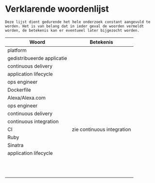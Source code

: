 # Verklarende woordenlijst
`Deze lijst dient gedurende het hele onderzoek constant aangevuld te worden. Het is van belang dat in ieder geval de woorden vermeldt worden, de betekenis kan er eventueel later bijgezocht worden.`

| Woord | Betekenis |
| ---- | ----------------- |
| platform |  |
| gedistribueerde applicatie | |
| continuous delivery | |
| application lifecycle | |
| ops engineer | |
| Dockerfile | |
| Alexa/Alexa.com | |
| ops engineer | |
| continuous delivery | |
| continuous integration | |
| CI | zie continuous integration |
| Ruby | |
| Sinatra | |
| application lifecycle | |
| | |
| | |
| | |
| | |
| | |
| | |
| | |
| | |
| | |
| | |
| | |
